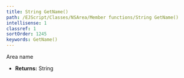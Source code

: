 ```yaml
---
title: String GetName()
path: /EJScript/Classes/NSArea/Member functions/String GetName()
intellisense: 1
classref: 1
sortOrder: 1245
keywords: GetName()
---
```



Area name



* **Returns:** String


